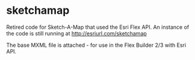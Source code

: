# sketchamap

Retired code for Sketch-A-Map that used the Esri Flex API.  An instance of the code is still running at http://esriurl.com/sketchamap

The base MXML file is attached - for use in the Flex Builder 2/3 with Esri API.
